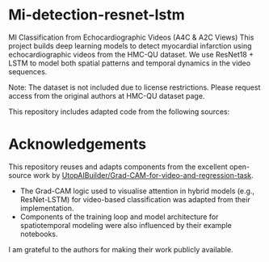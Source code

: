 # Mi-detection-resnet-lstm
MI Classification from Echocardiographic Videos (A4C & A2C Views)
This project builds deep learning models to detect myocardial infarction using echocardiographic videos from the HMC-QU dataset.
We use ResNet18 + LSTM to model both spatial patterns and temporal dynamics in the video sequences.

Note: The dataset is not included due to license restrictions. Please request access from the original authors at HMC-QU dataset page.


This repository includes adapted code from the following sources:

# Acknowledgements

This repository reuses and adapts components from the excellent open-source work by [UtopAIBuilder/Grad-CAM-for-video-and-regression-task](https://github.com/UtopAIBuilder/Grad-CAM-for-video-and-regression-task).

- The Grad-CAM logic used to visualise attention in hybrid models (e.g., ResNet-LSTM) for video-based classification was adapted from their implementation.
- Components of the training loop and model architecture for spatiotemporal modeling were also influenced by their example notebooks.

I am grateful to the authors for making their work publicly available.



